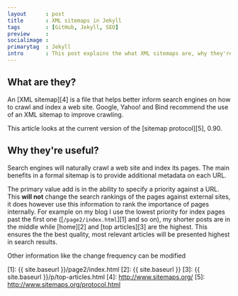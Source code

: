 ```yaml
---
layout      : post
title       : XML sitemaps in Jekyll
tags        : [GitHub, Jekyll, SEO]
preview     : 
socialimage : 
primarytag  : Jekyll
intro       : This post explains the what XML sitemaps are, why they're useful and how to build one.
---
```


## What are they?

An [XML sitemap][4] is a file that helps better inform search engines on how to crawl and index a web site. Google, Yahoo! and Bind recommend the use of an XML sitemap to improve crawling.

This article looks at the current version of the [sitemap protocol][5], 0.90.

## Why they're useful?

Search engines will naturally crawl a web site and index its pages. The main benefits in a formal sitemap is to provide additional metadata on each URL.

The primary value add is in the ability to specify a priority against a URL. This **will not** change the search rankings of the pages against external sites, it does however use this information to rank the importance of pages internally. For example on my blog I use the lowest priority for index pages past the first one ([`/page2/index.html`][1] and so on), my shorter posts are in the middle while [home][2] and [top articles][3] are the highest. This ensures the the best quality, most relevant articles will be presented highest in search results.

Other information like the change frequency can be modified 



[1]: {{ site.baseurl }}/page2/index.html
[2]: {{ site.baseurl }}
[3]: {{ site.baseurl }}/p/top-articles.html
[4]: http://www.sitemaps.org/
[5]: http://www.sitemaps.org/protocol.html